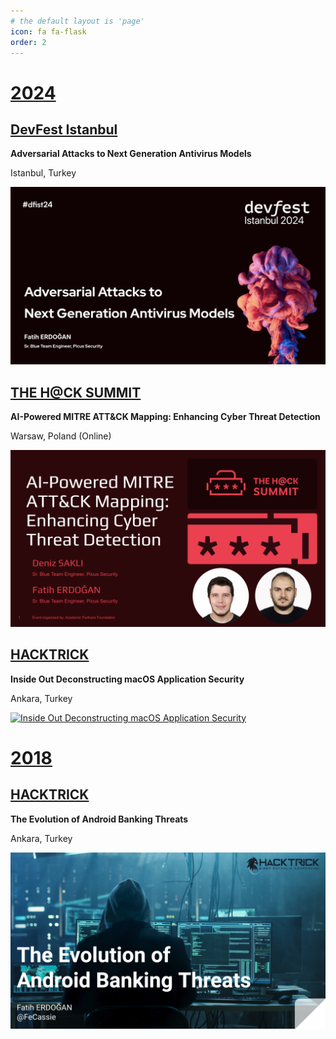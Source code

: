 ```yaml
---
# the default layout is 'page'
icon: fa fa-flask
order: 2
---
```


# <ins>2024</ins>

## [DevFest Istanbul](https://devfest.istanbul/)

**Adversarial Attacks to Next Generation Antivirus Models**

Istanbul, Turkey

[![Adversarial Attacks to Next Generation Antivirus Models](/assets/img/devfest_cover.png "Adversarial Attacks to Next Generation Antivirus Models")](https://github.com/FeCassie/Presentations/blob/main/DevfestIstanbul_Adversarial_Attacks_to_Next_Generation_Models.pdf)

## [THE H@CK SUMMIT](https://thehacksummit.com/en/)

**AI-Powered MITRE ATT&CK Mapping: Enhancing Cyber Threat Detection**

Warsaw, Poland (Online)

[![AI-Powered MITRE ATT&CK Mapping: Enhancing Cyber Threat Detection](/assets/img/thehacksummit_cover.png "AI-Powered MITRE ATT&CK Mapping: Enhancing Cyber Threat Detection")](https://github.com/FeCassie/Presentations/blob/main/TheHackSummit_2024_AI_Powered_MITRE_Mapping.pdf)

## [HACKTRICK](https://hacktrickconf.com/)

**Inside Out Deconstructing macOS Application Security**

Ankara, Turkey

[![Inside Out Deconstructing macOS Application Security](/assets/img/hacktrick_cover.png "Inside Out Deconstructing macOS Application Security")]()

# <ins>2018</ins>

## [HACKTRICK](https://hacktrickconf.com/)

**The Evolution of Android Banking Threats**

Ankara, Turkey

[![The Evolution of Android Banking Threats](/assets/img/hacktrick18_cover.png "The Evolution of Android Banking Threats")]()